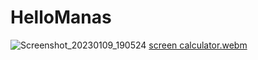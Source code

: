 # **HelloManas**
![Screenshot_20230109_190524](https://user-images.githubusercontent.com/104764888/211324702-be1db03d-4050-44c7-8a33-6bad71b44bf9.png)
[screen calculator.webm](https://user-images.githubusercontent.com/104764888/211324933-998a4175-f402-4fcb-a5f2-9991b3005073.webm)
